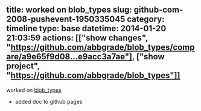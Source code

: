 title: worked on blob_types
slug: github-com-2008-pushevent-1950335045
category: timeline
type: base
datetime: 2014-01-20 21:03:59
actions: [["show changes", "https://github.com/abbgrade/blob_types/compare/a9e65f9d08...e9acc3a7ae"], ["show project", "https://github.com/abbgrade/blob_types"]]
---
worked on [blob_types](https://github.com/abbgrade/blob_types)

 - added doc to github pages
